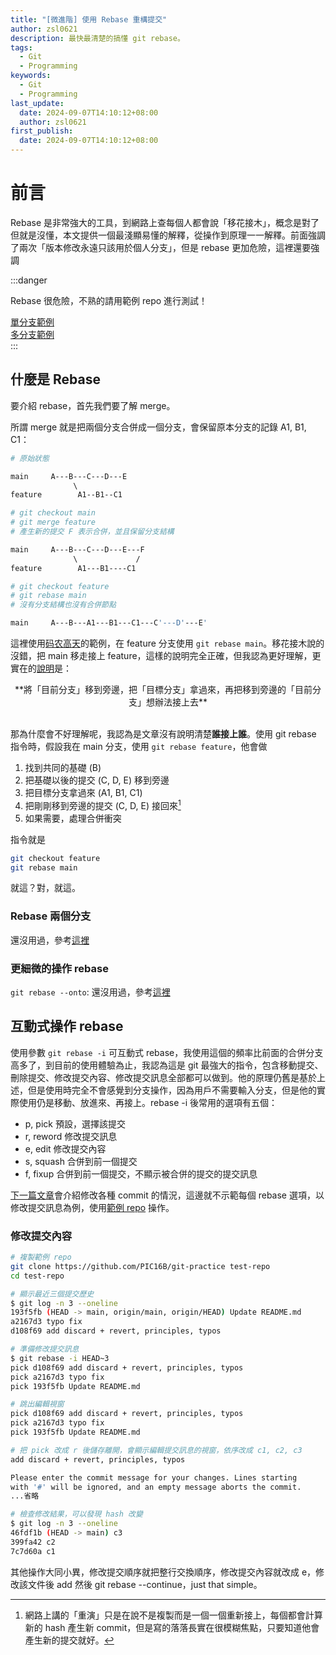 ```yaml
---
title: "[微進階] 使用 Rebase 重構提交"
author: zsl0621
description: 最快最清楚的搞懂 git rebase。
tags:
  - Git
  - Programming
keywords:
  - Git
  - Programming
last_update:
  date: 2024-09-07T14:10:12+08:00
  author: zsl0621
first_publish:
  date: 2024-09-07T14:10:12+08:00
---
```


# 前言
Rebase 是非常強大的工具，到網路上查每個人都會說「移花接木」，概念是對了但就是沒懂，本文提供一個最淺顯易懂的解釋，從操作到原理一一解釋。前面強調了兩次「版本修改永遠只該用於個人分支」，但是 rebase 更加危險，這裡還要強調

:::danger

Rebase 很危險，不熟的請用範例 repo 進行測試！

[單分支範例](https://github.com/PIC16B/git-practice)  
[多分支範例](https://github.com/grayghostvisuals/practice-git)  
:::

## 什麼是 Rebase
要介紹 rebase，首先我們要了解 merge。

所謂 merge 就是把兩個分支合併成一個分支，會保留原本分支的記錄 A1, B1, C1：

```sh
# 原始狀態

main     A---B---C---D---E
              \         
feature        A1--B1--C1 
```

```sh
# git checkout main
# git merge feature
# 產生新的提交 F 表示合併，並且保留分支結構

main     A---B---C---D---E---F
              \             /
feature        A1---B1----C1 
```

```sh
# git checkout feature
# git rebase main
# 沒有分支結構也沒有合併節點

main     A---B---A1---B1---C1---C'---D'---E'
```

這裡使用[码农高天](https://www.youtube.com/watch?v=uj8hjLyEBmU)的範例，在 feature 分支使用 `git rebase main`。移花接木說的沒錯，把 main 移走接上 feature，這樣的說明完全正確，但我認為更好理解，更實在的[說明](https://www.youtube.com/watch?v=uj8hjLyEBmU)是：

<center>**將「目前分支」移到旁邊，把「目標分支」拿過來，再把移到旁邊的「目前分支」想辦法接上去**</center>
<br/>

那為什麼會不好理解呢，我認為是文章沒有說明清楚**誰接上誰**。使用 git rebase 指令時，假設我在 main 分支，使用 `git rebase feature`，他會做
1. 找到共同的基礎 (B)
2. 把基礎以後的提交 (C, D, E) 移到旁邊
3. 把目標分支拿過來 (A1, B1, C1)
4. 把剛剛移到旁邊的提交 (C, D, E) 接回來[^1]
5. 如果需要，處理合併衝突

[^1]: 網路上講的「重演」只是在說不是複製而是一個一個重新接上，每個都會計算新的 hash 產生新 commit，但是寫的落落長實在很模糊焦點，只要知道他會產生新的提交就好。

指令就是
```sh
git checkout feature
git rebase main
```

就這？對，就這。

### Rebase 兩個分支
還沒用過，參考[這裡](https://myapollo.com.tw/blog/git-tutorial-rebase/#rebase-%e5%9f%ba%e6%9c%ac%e7%94%a8%e6%b3%95)

### 更細微的操作 rebase
`git rebase --onto`: 還沒用過，參考[這裡](https://myapollo.com.tw/blog/git-tutorial-rebase/#rebase-onto)

## 互動式操作 rebase
使用參數 `git rebase -i` 可互動式 rebase，我使用這個的頻率比前面的合併分支高多了，到目前的使用體驗為止，我認為這是 git 最強大的指令，包含移動提交、刪除提交、修改提交內容、修改提交訊息全部都可以做到。他的原理仍舊是基於上述，但是使用時完全不會感覺到分支操作，因為用戶不需要輸入分支，但是他的實際使用仍是移動、放進來、再接上。rebase -i 後常用的選項有五個：
- p, pick 預設，選擇該提交
- r, reword 修改提交訊息
- e, edit 修改提交內容
- s, squash 合併到前一個提交
- f, fixup 合併到前一個提交，不顯示被合併的提交的提交訊息

[下一篇文章](/docs/git/edit-commits)會介紹修改各種 commit 的情況，這邊就不示範每個 rebase 選項，以修改提交訊息為例，使用[範例 repo](https://github.com/PIC16B/git-practice) 操作。

### 修改提交內容
```sh
# 複製範例 repo
git clone https://github.com/PIC16B/git-practice test-repo 
cd test-repo

# 顯示最近三個提交歷史
$ git log -n 3 --oneline                                
193f5fb (HEAD -> main, origin/main, origin/HEAD) Update README.md
a2167d3 typo fix
d108f69 add discard + revert, principles, typos

# 準備修改提交訊息
$ git rebase -i HEAD~3
pick d108f69 add discard + revert, principles, typos
pick a2167d3 typo fix
pick 193f5fb Update README.md

# 跳出編輯視窗
pick d108f69 add discard + revert, principles, typos
pick a2167d3 typo fix
pick 193f5fb Update README.md

# 把 pick 改成 r 後儲存離開，會顯示編輯提交訊息的視窗，依序改成 c1, c2, c3
add discard + revert, principles, typos

Please enter the commit message for your changes. Lines starting
with '#' will be ignored, and an empty message aborts the commit.
...省略

# 檢查修改結果，可以發現 hash 改變
$ git log -n 3 --oneline    
46fdf1b (HEAD -> main) c3
399fa42 c2
7c7d60a c1
```

其他操作大同小異，修改提交順序就把整行交換順序，修改提交內容就改成 e，修改該文件後 add 然後 git rebase --continue，just that simple。